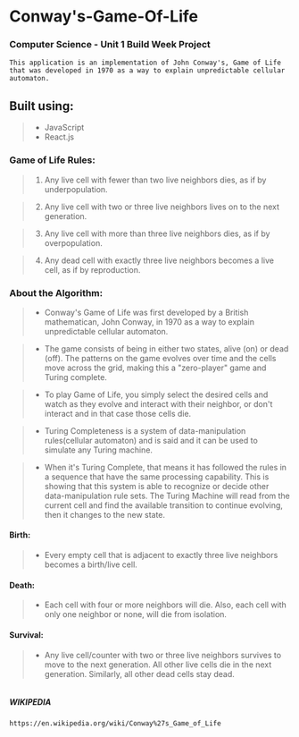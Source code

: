# Conway's-Game-Of-Life 

### Computer Science - Unit 1 Build Week Project 
```
This application is an implementation of John Conway's, Game of Life that was developed in 1970 as a way to explain unpredictable cellular automaton.
```
## Built using: 
> - JavaScript
> - React.js

### Game of Life Rules: 

> 1. Any live cell with fewer than two live neighbors dies, as if by underpopulation.

> 2. Any live cell with two or three live neighbors lives on to the next generation.

> 3. Any live cell with more than three live neighbors dies, as if by overpopulation.

> 4. Any dead cell with exactly three live neighbors becomes a live cell, as if by reproduction.

### About the Algorithm: 

> - Conway's Game of Life was first developed by a British mathematican, John Conway, in 1970 as a way to explain unpredictable cellular automaton. 

> - The game consists of being in either two states, alive (on) or dead (off). The patterns on the game evolves over time and the cells move across the grid, making this a "zero-player" game and Turing complete.

> - To play Game of Life, you simply select the desired cells and watch as they evolve and interact with their neighbor, or don't interact and in that case those cells die.

> - Turing Completeness is a system of data-manipulation rules(cellular automaton) and is said and it can be used to simulate any Turing machine.

> - When it's Turing Complete, that means it has followed the rules in a sequence that have the same processing capability. This is showing that this system is able to recognize or decide other data-manipulation rule sets. The Turing Machine will read from the current cell and find the available transition to continue evolving, then it changes to the new state.

#### Birth: 
> - Every empty cell that is adjacent to exactly three live neighbors becomes a birth/live cell.

#### Death: 
> - Each cell with four or more neighbors will die. Also, each cell with only one neighbor or none, will die from isolation.

#### Survival: 
> - Any live cell/counter with two or three live neighbors survives to move to the next generation. All other live cells die in the next generation. Similarly, all other dead cells stay dead.
```
```
##### WIKIPEDIA
```
https://en.wikipedia.org/wiki/Conway%27s_Game_of_Life
```